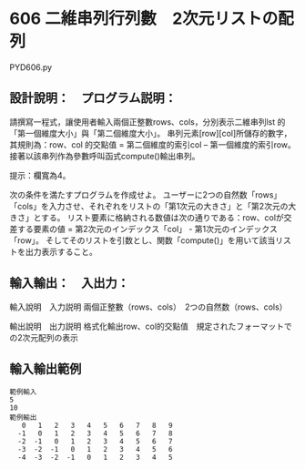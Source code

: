 # 606 二維串列行列數　2次元リストの配列
PYD606.py
## 設計說明：　プログラム説明：
請撰寫一程式，讓使用者輸入兩個正整數rows、cols，分別表示二維串列lst 的「第一個維度大小」與「第二個維度大小」。
串列元素[row][col]所儲存的數字，其規則為：row、col 的交點值 = 第二個維度的索引col – 第一個維度的索引row。
接著以該串列作為參數呼叫函式compute()輸出串列。

提示：欄寬為4。

次の条件を満たすプログラムを作成せよ。
ユーザーに2つの自然数「rows」「cols」を入力させ、それぞれをリストの「第1次元の大きさ」と「第2次元の大きさ」とする。
リスト要素に格納される数値は次の通りである：row、colが交差する要素の値 = 第2次元のインデックス「col」 - 第1次元のインデックス「row」。
そしてそのリストを引数とし、関数「compute()」を用いて該当リストを出力表示すること。


## 輸入輸出：　入出力：
輸入說明　入力説明
兩個正整數（rows、cols）　2つの自然数（rows、cols）

輸出說明　出力説明
格式化輸出row、col的交點值　規定されたフォーマットでの2次元配列の表示

## 輸入輸出範例

```
範例輸入
5
10
範例輸出
   0   1   2   3   4   5   6   7   8   9
  -1   0   1   2   3   4   5   6   7   8
  -2  -1   0   1   2   3   4   5   6   7
  -3  -2  -1   0   1   2   3   4   5   6
  -4  -3  -2  -1   0   1   2   3   4   5
```

